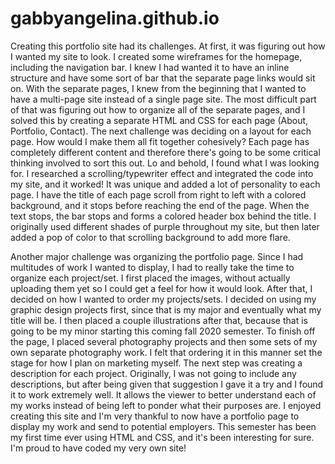 # gabbyangelina.github.io

  Creating this portfolio site had its challenges. At first, it was figuring out how I wanted my site to look. I created some wireframes for the homepage, including the navigation bar. I knew I had wanted it to have an inline structure and have some sort of bar that the separate page links would sit on. With the separate pages, I knew from the beginning that I wanted to have a multi-page site instead of a single page site. The most difficult part of that was figuring out how to organize all of the separate pages, and I solved this by creating a separate HTML and CSS for each page (About, Portfolio, Contact). The next challenge was deciding on a layout for each page. How would I make them all fit together cohesively? Each page has completely different content and therefore there's going to be some critical thinking involved to sort this out. Lo and behold, I found what I was looking for. I researched a scrolling/typewriter effect and integrated the code into my site, and it worked! It was unique and added a lot of personality to each page. I have the title of each page scroll from right to left with a colored background, and it stops before reaching the end of the page. When the text stops, the bar stops and forms a colored header box behind the title. I originally used different shades of purple throughout my site, but then later added a pop of color to that scrolling background to add more flare. 

  Another major challenge was organizing the portfolio page. Since I had multitudes of work I wanted to display, I had to really take the time to organize each project/set. I first placed the images, without actually uploading them yet so I could get a feel for how it would look. After that, I decided on how I wanted to order my projects/sets. I decided on using my graphic design projects first, since that is my major and eventually what my title will be. I then placed a couple illustrations after that, because that is going to be my minor starting this coming fall 2020 semester. To finish off the page, I placed several photography projects and then some sets of my own separate photography work. I felt that ordering it in this manner set the stage for how I plan on marketing myself. The next step was creating a description for each project. Originally, I was not going to include any descriptions, but after being given that suggestion I gave it a try and I found it to work extremely well. It allows the viewer to better understand each of my works instead of being left to ponder what their purposes are. I enjoyed creating this site and I'm very thankful to now have a portfolio page to display my work and send to potential employers. This semester has been my first time ever using HTML and CSS, and it's been interesting for sure. I'm proud to have coded my very own site!

